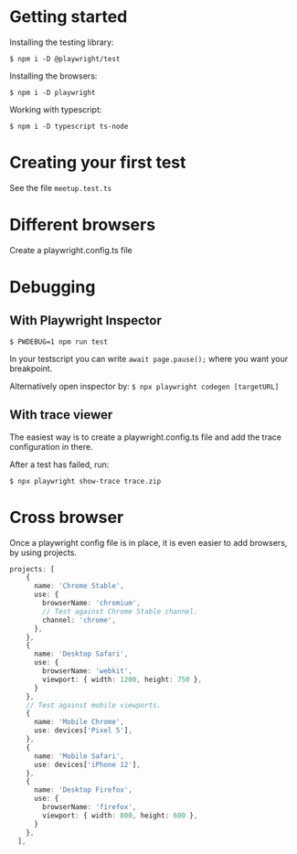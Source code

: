 # Getting started

Installing the testing library:

`$ npm i -D @playwright/test`

Installing the browsers:

`$ npm i -D playwright`

Working with typescript:

`$ npm i -D typescript ts-node`

# Creating your first test

See the file `meetup.test.ts`

# Different browsers

Create a playwright.config.ts file

# Debugging

## With Playwright Inspector

`$ PWDEBUG=1 npm run test`

In your testscript you can write `await page.pause();` where you want your
breakpoint.

Alternatively open inspector by: `$ npx playwright codegen [targetURL]`

## With trace viewer

The easiest way is to create a playwright.config.ts file and add the trace configuration in there.

After a test has failed, run: 

`$ npx playwright show-trace trace.zip`

# Cross browser

Once a playwright config file is in place, it is even easier to add browsers, by using projects.

```typescript
projects: [
    {
      name: 'Chrome Stable',
      use: {
        browserName: 'chromium',
        // Test against Chrome Stable channel.
        channel: 'chrome',
      },
    },
    {
      name: 'Desktop Safari',
      use: {
        browserName: 'webkit',
        viewport: { width: 1200, height: 750 },
      }
    },
    // Test against mobile viewports.
    {
      name: 'Mobile Chrome',
      use: devices['Pixel 5'],
    },
    {
      name: 'Mobile Safari',
      use: devices['iPhone 12'],
    },
    {
      name: 'Desktop Firefox',
      use: {
        browserName: 'firefox',
        viewport: { width: 800, height: 600 },
      }
    },
  ],
```